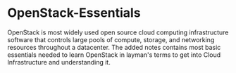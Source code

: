 # OpenStack-Essentials

OpenStack is most widely used open source cloud computing infrastructure software that controls large pools of compute, storage, and networking resources throughout a datacenter.
The added notes contains most basic essentials needed to learn OpenStack in layman's terms to get into Cloud Infrastructure and understanding it.
